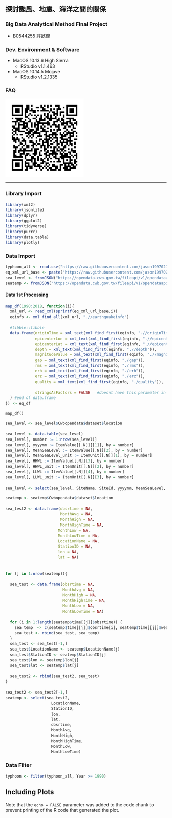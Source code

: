 探討颱風、地震、海洋之間的關係
------------------------------

### Big Data Analytical Method Final Project

-   B0544255 許懿傑

### Dev. Environment & Software

-   MacOS 10.13.6 High Sierra
    -   RStudio v1.1.463
-   MacOS 10.14.5 Mojave
    -   RStudio v1.2.1335

### FAQ

![Sli.do\_room](https://raw.githubusercontent.com/jason19970210/MarkdownPhotos/master/45.png)

------------------------------------------------------------------------

### Library Import

``` r
library(xml2)
library(jsonlite)
library(dplyr)
library(ggplot2)
library(tidyverse)
library(purrr)
library(data.table)
library(plotly)
```

### Data Import

``` r
typhoon_all <- read.csv("https://raw.githubusercontent.com/jason19970210/BigDataAnalyticalMethods/master/Final/Data/typhoon/typhoon_web_table.csv",stringsAsFactors = F)
eq_xml_url_base <- paste("https://raw.githubusercontent.com/jason19970210/BigDataAnalyticalMethods/master/Final/Data/earthquake/CWB-EQ-Catalog-%d","xml",sep = ".")
sea_level <- fromJSON("https://opendata.cwb.gov.tw/fileapi/v1/opendataapi/C-B0048-001?Authorization=CWB-64CBB768-EE64-4FD2-AED5-0A68D1A48B79&downloadType=WEB&format=JSON")
seatemp <- fromJSON("https://opendata.cwb.gov.tw/fileapi/v1/opendataapi/C-B0050-001?Authorization=CWB-64CBB768-EE64-4FD2-AED5-0A68D1A48B79&downloadType=WEB&format=JSON")
```

#### Data 1st Processing

``` r
map_df(1990:2018, function(i){
  xml_url <- read_xml(sprintf(eq_xml_url_base,i))
  eqinfo <- xml_find_all(xml_url, ".//earthquakeinfo")
  
  #tibble::tibble
  data.frame(originTime = xml_text(xml_find_first(eqinfo, ".//originTime")),
             epicenterLon = xml_text(xml_find_first(eqinfo, ".//epicenterLon")),
             epicenterLat = xml_text(xml_find_first(eqinfo, ".//epicenterLat")),
             depth = xml_text(xml_find_first(eqinfo, ".//depth")),
             magnitudeValue = xml_text(xml_find_first(eqinfo, ".//magnitudeValue")),
             gap = xml_text(xml_find_first(eqinfo, "./gap")),
             rms = xml_text(xml_find_first(eqinfo, "./rms")),
             erh = xml_text(xml_find_first(eqinfo, "./erh")),
             erz = xml_text(xml_find_first(eqinfo, "./erz")),
             quality = xml_text(xml_find_first(eqinfo, "./quality")),
             
             stringsAsFactors = FALSE   #doesnt have this parameter in tibble
  ) #end of data.frame
}) -> eq_df
```

`map_df()`

``` r
sea_level <- sea_level$Cwbopendata$dataset$location

sea_level <- data.table(sea_level)
sea_level[, number := 1:nrow(sea_level)]
sea_level[, yyyymm := ItemValue[[.N]][[1]], by = number]
sea_level[, MeanSeaLevel := ItemValue[[.N]][2], by = number]
sea_level[, MeanSeaLevel_unit := ItemUnit[[.N]][1], by = number]
sea_level[, HHWL := ItemValue[[.N]][3], by = number]
sea_level[, HHWL_unit := ItemUnit[[.N]][2], by = number]
sea_level[, LLWL := ItemValue[[.N]][4], by = number]
sea_level[, LLWL_unit := ItemUnit[[.N]][3], by = number]

sea_level <- select(sea_level, SiteName, SiteId, yyyymm, MeanSeaLevel, MeanSeaLevel_unit, HHWL, HHWL_unit, LLWL, LLWL_unit)
```

``` r
seatemp <- seatemp$Cwbopendata$dataset$location

sea_test2 <- data.frame(obsrtime = NA,
                        MonthAvg = NA,
                        MonthHigh = NA,
                        MonthHighTime = NA,
                       MonthLow = NA,
                       MonthLowTime = NA,
                       LocationName = NA,
                       StationID = NA,
                       lon = NA,
                       lat = NA)


for (j in 1:nrow(seatemp)){
  
  sea_test <- data.frame(obsrtime = NA,
                         MonthAvg = NA,
                         MonthHigh = NA,
                         MonthHighTime = NA,
                         MonthLow = NA,
                         MonthLowTime = NA)
  
  for (i in 1:length(seatemp$time[[j]]$obsrtime)) {
    sea_temp  <- c(seatemp$time[[j]]$obsrtime[i], seatemp$time[[j]]$weatherElement$elementValue[[i]]$vlaue)
    sea_test <- rbind(sea_test, sea_temp)
  }
  sea_test <- sea_test[-1,]
  sea_test$LocationName <- seatemp$LocationName[j]
  sea_test$StationID <- seatemp$StationID[j]
  sea_test$lon <- seatemp$lon[j]
  sea_test$lat <- seatemp$lat[j]
  
  sea_test2 <- rbind(sea_test2, sea_test)
}

sea_test2 <- sea_test2[-1,]
seatemp <- select(sea_test2, 
                    LocationName, 
                    StationID, 
                    lon,
                    lat, 
                    obsrtime, 
                    MonthAvg, 
                    MonthHigh, 
                    MonthHighTime, 
                    MonthLow, 
                    MonthLowTime)
```

### Data Filter

``` r
typhoon <- filter(typhoon_all, Year >= 1990)
```

Including Plots
---------------

Note that the `echo = FALSE` parameter was added to the code chunk to
prevent printing of the R code that generated the plot.
